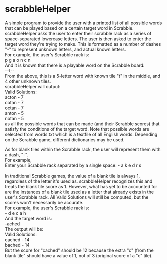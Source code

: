# scrabbleHelper
A simple program to provide the user with a printed list of all possible words that can be played based on a certain target word in Scrabble.<br />
scrabbleHelper asks the user to enter their scrabble rack as a series of space-separated lowercase letters. The user is then asked to enter the target word they're trying to make. This is formatted as a number of dashes "-" to represent unknown letters, and actual known letters.<br />
For example, the user's Scrabble rack is:<br />
    p g a o n c n<br />
And it is known that there is a playable word on the Scrabble board:<br />
    --t--<br />
From the above, this is a 5-letter word with known tile "t" in the middle, and 4 other unknown tiles.<br />
scrabbleHelper will output:<br />
    Valid Solutions:<br />
    acton - 7<br />
    cotan - 7<br />
    octan - 7<br />
    anton - 5<br />
    notan - 5<br />
as all the possible words that can be made (and their Scrabble scores) that satisfy the conditions of the target word. Note that possible words are selected from words.txt which is a textfile of all English words. Depending on the Scrabble game, different dictionaries may be used.<br />

As for blank tiles within the Scrabble rack, the user will represent them with a dash, "-".<br />
For example,<br />
    Enter your Scrabble rack separated by a single space: - a k e d r s<br />
<br />
In traditional Scrabble games, the value of a blank tile is always 1, regardless of the letter it's used as. scrabbleHelper recognizes this and treats the blank tile score as 1. However, what has yet to be accounted for are the instances of a blank tile used as a letter that already exists in the user's Scrabble rack. All Valid Solutions will still be computed, but the scores won't necessarily be accurate.<br />
For example, the user's Scrabble rack is:<br />
    - d e c a h<br />
And the target word is:<br />
    -ached<br />
The output will be:<br />
Valid Solutions:<br />
cached - 14<br />
bached - 14<br />
But the score for "cached" should be 12 because the extra "c" (from the blank tile" should have a value of 1, not of 3 (original score of a "c" tile).
